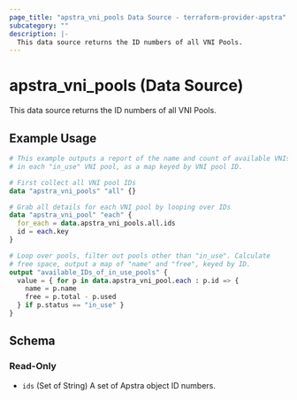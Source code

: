 ```yaml
---
page_title: "apstra_vni_pools Data Source - terraform-provider-apstra"
subcategory: ""
description: |-
  This data source returns the ID numbers of all VNI Pools.
---
```


# apstra_vni_pools (Data Source)

This data source returns the ID numbers of all VNI Pools.

## Example Usage

```terraform
# This example outputs a report of the name and count of available VNIs
# in each "in_use" VNI pool, as a map keyed by VNI pool ID.

# First collect all VNI pool IDs
data "apstra_vni_pools" "all" {}

# Grab all details for each VNI pool by looping over IDs
data "apstra_vni_pool" "each" {
  for_each = data.apstra_vni_pools.all.ids
  id = each.key
}

# Loop over pools, filter out pools other than "in_use". Calculate
# free space, output a map of "name" and "free", keyed by ID.
output "available_IDs_of_in_use_pools" {
  value = { for p in data.apstra_vni_pool.each : p.id => {
    name = p.name
    free = p.total - p.used
  } if p.status == "in_use" }
}
```

<!-- schema generated by tfplugindocs -->
## Schema

### Read-Only

- `ids` (Set of String) A set of Apstra object ID numbers.
